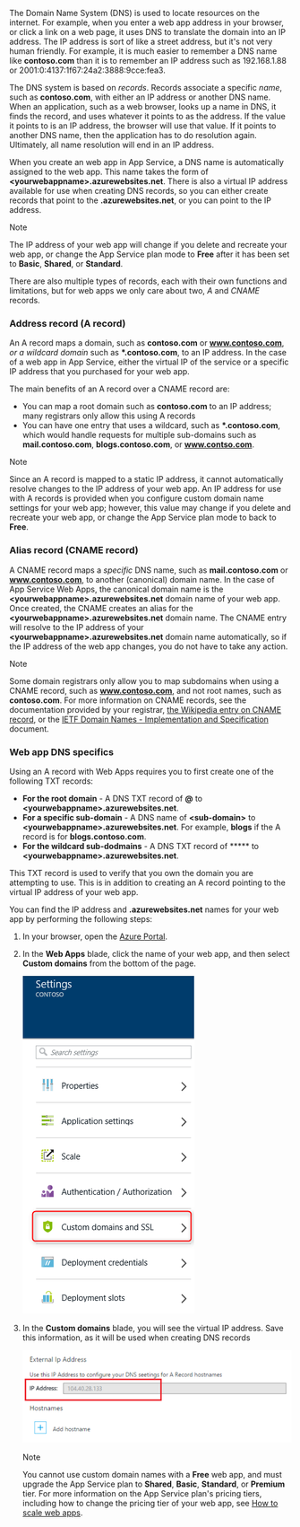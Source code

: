 The Domain Name System (DNS) is used to locate resources on the internet. For example, when you enter a web app address in your browser, or click a link on a web page, it uses DNS to translate the domain into an IP address. The IP address is sort of like a street address, but it's not very human friendly. For example, it is much easier to remember a DNS name like **contoso.com** than it is to remember an IP address such as 192.168.1.88 or 2001:0:4137:1f67:24a2:3888:9cce:fea3.

The DNS system is based on *records*. Records associate a specific *name*, such as **contoso.com**, with either an IP address or another DNS name. When an application, such as a web browser, looks up a name in DNS, it finds the record, and uses whatever it points to as the address. If the value it points to is an IP address, the browser will use that value. If it points to another DNS name, then the application has to do resolution again. Ultimately, all name resolution will end in an IP address.

When you create an web app in App Service, a DNS name is automatically assigned to the web app. This name takes the form of **&lt;yourwebappname&gt;.azurewebsites.net**. There is also a virtual IP address available for use when creating DNS records, so you can either create records that point to the **.azurewebsites.net**, or you can point to the IP address.

> [!NOTE]
> The IP address of your web app will change if you delete and recreate your web app, or change the App Service plan mode to **Free** after it has been set to **Basic**, **Shared**, or **Standard**.
> 
> 

There are also multiple types of records, each with their own functions and limitations, but for web apps we only care about two, *A* and *CNAME* records.

### <a name="address-record-a-record"></a>Address record (A record)
An A record maps a domain, such as **contoso.com** or **www.contoso.com**, *or a wildcard domain* such as **\*.contoso.com**, to an IP address. In the case of a web app in App Service, either the virtual IP of the service or a specific IP address that you purchased for your web app.

The main benefits of an A record over a CNAME record are:

* You can map a root domain such as **contoso.com** to an IP address; many registrars only allow this using A records
* You can have one entry that uses a wildcard, such as **\*.contoso.com**, which would handle requests for multiple sub-domains such as **mail.contoso.com**, **blogs.contoso.com**, or **www.contso.com**.

> [!NOTE]
> Since an A record is mapped to a static IP address, it cannot automatically resolve changes to the IP address of your web app. An IP address for use with A records is provided when you configure custom domain name settings for your web app; however, this value may change if you delete and recreate your web app, or change the App Service plan mode to back to **Free**.
> 
> 

### <a name="alias-record-cname-record"></a>Alias record (CNAME record)
A CNAME record maps a *specific* DNS name, such as **mail.contoso.com** or **www.contoso.com**, to another (canonical) domain name. In the case of App Service Web Apps, the canonical domain name is the **&lt;yourwebappname>.azurewebsites.net** domain name of your web app. Once created, the CNAME creates an alias for the **&lt;yourwebappname>.azurewebsites.net** domain name. The CNAME entry will resolve to the IP address of your **&lt;yourwebappname>.azurewebsites.net** domain name automatically, so if the IP address of the web app changes, you do not have to take any action.

> [!NOTE]
> Some domain registrars only allow you to map subdomains when using a CNAME record, such as **www.contoso.com**, and not root names, such as **contoso.com**. For more information on CNAME records, see the documentation provided by your registrar, <a href="http://en.wikipedia.org/wiki/CNAME_record">the Wikipedia entry on CNAME record</a>, or the <a href="http://tools.ietf.org/html/rfc1035">IETF Domain Names - Implementation and Specification</a> document.
> 
> 

### <a name="web-app-dns-specifics"></a>Web app DNS specifics
Using an A record with Web Apps requires you to first create one of the following TXT records:

* **For the root domain** - A DNS TXT record of **@** to  **&lt;yourwebappname&gt;.azurewebsites.net**.
* **For a specific sub-domain** - A DNS name of **&lt;sub-domain>** to **&lt;yourwebappname&gt;.azurewebsites.net**. For example, **blogs** if the A record is for **blogs.contoso.com**.
* **For the wildcard sub-dodmains** - A DNS TXT record of ***** to  **&lt;yourwebappname&gt;.azurewebsites.net**.

This TXT record is used to verify that you own the domain you are attempting to use. This is in addition to creating an A record pointing to the virtual IP address of your web app.

You can find the IP address and **.azurewebsites.net** names for your web app by performing the following steps:

1. In your browser, open the [Azure Portal](https://portal.azure.com).
2. In the **Web Apps** blade, click the name of your web app, and then select **Custom domains** from the bottom of the page.
   
    ![](./media/custom-dns-web-site/dncmntask-cname-6.png)
3. In the **Custom domains** blade, you will see the virtual IP address. Save this information, as it will be used when creating DNS records
   
    ![](./media/custom-dns-web-site/virtual-ip-address.png)
   
   > [!NOTE]
   > You cannot use custom domain names with a **Free** web app, and must upgrade the App Service plan to **Shared**, **Basic**, **Standard**, or **Premium** tier. For more information on the App Service plan's pricing tiers, including how to change the pricing tier of your web app, see [How to scale web apps](../articles/app-service-web/web-sites-scale.md).
   > 
   > 

